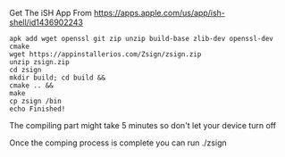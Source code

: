 Get The iSH App From https://apps.apple.com/us/app/ish-shell/id1436902243
```
apk add wget openssl git zip unzip build-base zlib-dev openssl-dev cmake
wget https://appinstallerios.com/Zsign/zsign.zip
unzip zsign.zip
cd zsign
mkdir build; cd build &&
cmake .. &&
make
cp zsign /bin
echo Finished!
```

The compiling part might take 5 minutes so don't let your device turn off

Once the comping process is complete you can run ./zsign
